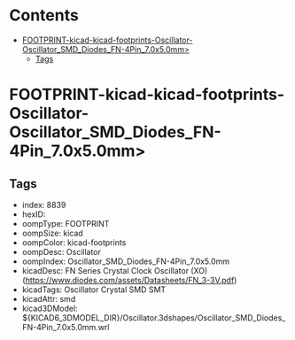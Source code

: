 



Contents
========

* [FOOTPRINT-kicad-kicad-footprints-Oscillator-Oscillator_SMD_Diodes_FN-4Pin_7.0x5.0mm>](#footprint-kicad-kicad-footprints-oscillator-oscillator_smd_diodes_fn-4pin_70x50mm)
	* [Tags](#tags)

# FOOTPRINT-kicad-kicad-footprints-Oscillator-Oscillator_SMD_Diodes_FN-4Pin_7.0x5.0mm>

## Tags

- index: 8839
- hexID: 
- oompType: FOOTPRINT
- oompSize: kicad
- oompColor: kicad-footprints
- oompDesc: Oscillator
- oompIndex: Oscillator_SMD_Diodes_FN-4Pin_7.0x5.0mm
- kicadDesc: FN Series Crystal Clock Oscillator (XO) (https://www.diodes.com/assets/Datasheets/FN_3-3V.pdf)
- kicadTags: Oscillator Crystal SMD SMT
- kicadAttr: smd
- kicad3DModel: ${KICAD6_3DMODEL_DIR}/Oscillator.3dshapes/Oscillator_SMD_Diodes_FN-4Pin_7.0x5.0mm.wrl
